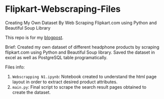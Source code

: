 # Flipkart-Webscraping-Files
Creating My Own Dataset By Web Scraping Flipkart.com using Python and Beautiful Soup Library

This repo is for my [blogpost](https://shrishailde.github.io/post/Webscraping-Flipkart-Excel-Postgres). 

Brief: Created my own dataset of different headphone products by scraping flipkart.com using Python and Beautiful Soup library. 
Saved the dataset in excel as well as PostgreSQL table programatically.

Files info:
1) `Webscrapping N1.ipynb`: Notebook created to understand the html page layout in order to extract desired product attributes.
2) `main.py`: Final script to scrape the search result pages obtained to create the dataset.
